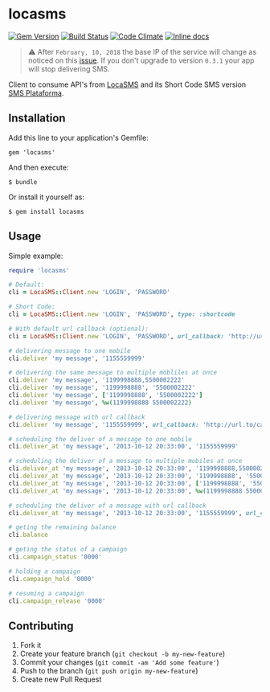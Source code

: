 # locasms
[![Gem Version](https://badge.fury.io/rb/locasms.svg)](http://badge.fury.io/rb/locasms) [![Build Status](https://travis-ci.org/mcorp/locasms.png?branch=master)](https://travis-ci.org/mcorp/locasms) [![Code Climate](https://codeclimate.com/github/mcorp/locasms.png)](https://codeclimate.com/github/mcorp/locasms) [![Inline docs](http://inch-ci.org/github/mcorp/locasms.svg?branch=master)](http://inch-ci.org/github/mcorp/locasms)

> :warning: After `February, 10, 2018` the base IP of the service will change as noticed on this [issue](https://github.com/mcorp/locasms/issues/21). If you don't upgrade to version `0.3.1` your app will stop delivering SMS.

Client to consume API's from [LocaSMS][0] and its Short Code SMS version [SMS Plataforma][1].

## Installation

Add this line to your application's Gemfile:

    gem 'locasms'

And then execute:

    $ bundle

Or install it yourself as:

    $ gem install locasms

## Usage

Simple example:

```ruby
require 'locasms'

# Default:
cli = LocaSMS::Client.new 'LOGIN', 'PASSWORD'

# Short Code:
cli = LocaSMS::Client.new 'LOGIN', 'PASSWORD', type: :shortcode

# With default url callback (optional):
cli = LocaSMS::Client.new 'LOGIN', 'PASSWORD', url_callback: 'http://url.to/callback'

# delivering message to one mobile
cli.deliver 'my message', '1155559999'

# delivering the same message to multiple mobliles at once
cli.deliver 'my message', '1199998888,5500002222'
cli.deliver 'my message', '1199998888', '5500002222'
cli.deliver 'my message', ['1199998888', '5500002222']
cli.deliver 'my message', %w(1199998888 5500002222)

# delivering message with url callback
cli.deliver 'my message', '1155559999', url_callback: 'http://url.to/callback'

# scheduling the deliver of a message to one mobile
cli.deliver_at 'my message', '2013-10-12 20:33:00', '1155559999'

# scheduling the deliver of a message to multiple mobiles at once
cli.deliver_at 'my message', '2013-10-12 20:33:00', '1199998888,5500002222'
cli.deliver_at 'my message', '2013-10-12 20:33:00', '1199998888', '5500002222'
cli.deliver_at 'my message', '2013-10-12 20:33:00', ['1199998888', '5500002222']
cli.deliver_at 'my message', '2013-10-12 20:33:00', %w(1199998888 5500002222)

# scheduling the deliver of a message with url callback
cli.deliver_at 'my message', '2013-10-12 20:33:00', '1155559999', url_callback: 'http://url.to/callback'

# geting the remaining balance
cli.balance

# geting the status of a campaign
cli.campaign_status '0000'

# holding a campaign
cli.campaign_hold '0000'

# resuming a campaign
cli.campaign_release '0000'
```

## Contributing

1. Fork it
2. Create your feature branch (`git checkout -b my-new-feature`)
3. Commit your changes (`git commit -am 'Add some feature'`)
4. Push to the branch (`git push origin my-new-feature`)
5. Create new Pull Request

[0]: http://locasms.com.br
[1]: http://smsplataforma.com.br
